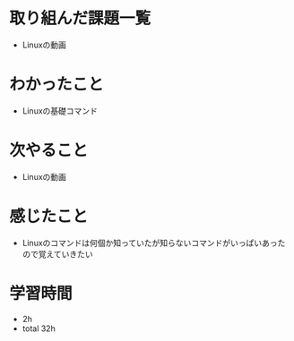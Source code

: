 # 取り組んだ課題一覧
- Linuxの動画

# わかったこと
- Linuxの基礎コマンド

# 次やること
- Linuxの動画

# 感じたこと
- Linuxのコマンドは何個か知っていたが知らないコマンドがいっぱいあったので覚えていきたい

# 学習時間
- 2h
- total 32h


